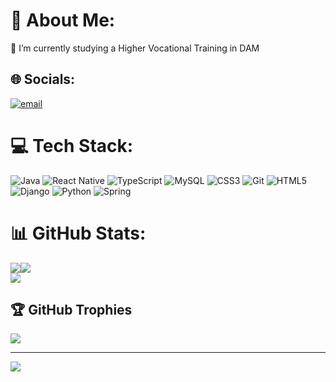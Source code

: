 # 💫 About Me:
🌱 I’m currently studying a Higher Vocational Training in DAM<br>


## 🌐 Socials:
[![email](https://img.shields.io/badge/Email-D14836?logo=gmail&logoColor=white)](mailto:axeldanielrojasperez@gmail.com) 

# 💻 Tech Stack:
![Java](https://img.shields.io/badge/java-%23ED8B00.svg?style=for-the-badge&logo=openjdk&logoColor=white) ![React Native](https://img.shields.io/badge/react_native-%2320232a.svg?style=for-the-badge&logo=react&logoColor=%2361DAFB) ![TypeScript](https://img.shields.io/badge/typescript-%23007ACC.svg?style=for-the-badge&logo=typescript&logoColor=white) ![MySQL](https://img.shields.io/badge/mysql-4479A1.svg?style=for-the-badge&logo=mysql&logoColor=white) ![CSS3](https://img.shields.io/badge/css3-%231572B6.svg?style=for-the-badge&logo=css3&logoColor=white) ![Git](https://img.shields.io/badge/git-%23F05033.svg?style=for-the-badge&logo=git&logoColor=white) ![HTML5](https://img.shields.io/badge/html5-%23E34F26.svg?style=for-the-badge&logo=html5&logoColor=white) ![Django](https://img.shields.io/badge/django-%23092E20.svg?style=for-the-badge&logo=django&logoColor=white) ![Python](https://img.shields.io/badge/python-3670A0?style=for-the-badge&logo=python&logoColor=ffdd54) ![Spring](https://img.shields.io/badge/spring-%236DB33F.svg?style=for-the-badge&logo=spring&logoColor=white)

# 📊 GitHub Stats:
![](https://github-readme-stats.vercel.app/api?username=rinndp&theme=dark&hide_border=false&include_all_commits=true&count_private=true)![](https://github-readme-streak-stats.herokuapp.com/?user=rinndp&theme=dark&hide_border=false)<br>
  ![](https://github-readme-stats.vercel.app/api/top-langs/?username=rinndp&theme=dark&hide_border=false&include_all_commits=true&count_private=true&layout=compact)



## 🏆 GitHub Trophies
![](https://github-profile-trophy.vercel.app/?username=rinndp&theme=radical&no-frame=false&no-bg=true&margin-w=4)

---
[![](https://visitcount.itsvg.in/api?id=rinndp&icon=0&color=0)](https://visitcount.itsvg.in)

<!-- Proudly created with GPRM ( https://gprm.itsvg.in ) -->

